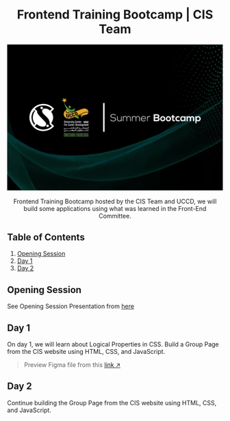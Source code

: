<div align="center">
    <h1>Frontend Training Bootcamp | CIS Team</h1>
    <img src="docs/cover.jpg" alt="Bootcamp Cover" />
    <p>Frontend Training Bootcamp hosted by the CIS Team and UCCD, we will build some applications using what was learned in the Front-End Committee.</p>
</div>

## Table of Contents

1. [Opening Session](#opening-session)
2. [Day 1](#day-1)
3. [Day 2](#day-2)

## Opening Session

See Opening Session Presentation from [here](https://docs.google.com/presentation/d/1DGucFk-lQCu41l-hyEI42GVZ34XeGN_Y/view)

## Day 1

On day 1, we will learn about Logical Properties in CSS.
Build a Group Page from the CIS website using HTML, CSS, and JavaScript.

> Preview Figma file from this [link ↗](https://www.figma.com/file/Ga1BxCjiJ0josvo7CzImnC/CIS-Website-Groups---Workshop)

## Day 2

Continue building the Group Page from the CIS website using HTML, CSS, and JavaScript.
